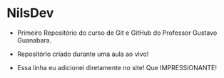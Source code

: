 # NilsDev
  * Primeiro Repositório do  curso de Git e GitHub do Professor Gustavo Guanabara.

  * Repositório criado durante uma aula ao vivo!

  * Essa linha eu adicionei diretamente no site! Que IMPRESSIONANTE!
